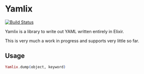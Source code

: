 Yamlix
======

[![Build Status](https://travis-ci.org/joekain/yamlix.svg?branch=master)](https://travis-ci.org/joekain/yamlix)

Yamlix is a library to write out YAML written entirely in Elixir.

This is very much a work in progress and supports very little so far.

## Usage

```elixir
Yamlix.dump(object, keyword)
```
